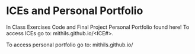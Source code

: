 # ICEs and Personal Portfolio
In Class Exercises Code and Final Project Personal Portfolio found here!
To access ICEs go to: mithils.github.io/<ICE#>.

To access personal portfolio go to: mithils.github.io/
